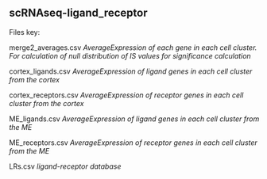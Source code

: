 ## scRNAseq-ligand_receptor

Files key:

merge2_averages.csv
<i>AverageExpression of each gene in each cell cluster. 
For calculation of null distribution of IS values for significance calculation</i>

cortex_ligands.csv
<i>AverageExpression of ligand genes in each cell cluster from the cortex
 </i>

cortex_receptors.csv
<i>AverageExpression of receptor genes in each cell cluster from the cortex
</i>

ME_ligands.csv
<i>AverageExpression of ligand genes in each cell cluster from the ME </i>


ME_receptors.csv
<i>AverageExpression of receptor genes in each cell cluster from the ME</i>


LRs.csv
<i> ligand-receptor database </i>
